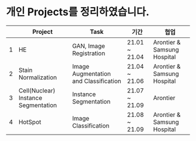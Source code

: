 # 개인 Projects를 정리하였습니다.

|            |Project|Task|기간|협업|
|------------|-----------|-----------|--------------|--------------|
1            | HE   | GAN, Image Registration | 21.01 ~ 21.04  | Arontier & Samsung Hospital
2            | Stain Normalization| Image Augmentation and Classification  | 21.04 ~ 21.06  | Arontier & Samsung Hospital
3            | Cell(Nuclear) Instance Segmentation| Instance Segmentation  | 21.07 ~ 21.09  | Arontier
4            | HotSpot| Image Classification  | 21.08 ~ 21.09| Arontier & Samsung Hospital
